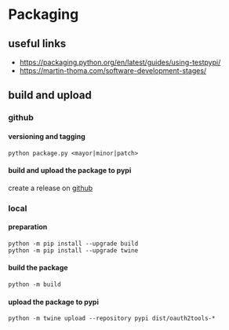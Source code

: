 # Packaging

## useful links

* https://packaging.python.org/en/latest/guides/using-testpypi/
* https://martin-thoma.com/software-development-stages/

## build and upload

### github

#### versioning and tagging

    python package.py <mayor|minor|patch>

#### build and upload the package to pypi

create a release on [github](https://github.com/aruehl/oauth2tools/releases/new)

### local

#### preparation

    python -m pip install --upgrade build
    python -m pip install --upgrade twine

#### build the package

    python -m build

#### upload the package to pypi

    python -m twine upload --repository pypi dist/oauth2tools-*
